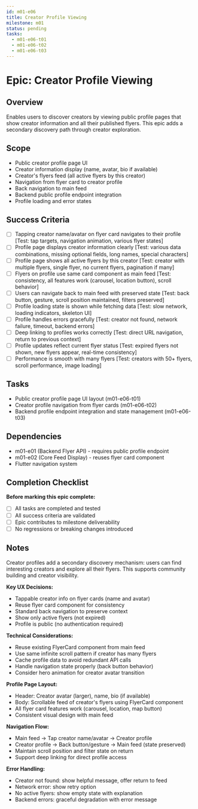 ```yaml
---
id: m01-e06
title: Creator Profile Viewing
milestone: m01
status: pending
tasks:
  - m01-e06-t01
  - m01-e06-t02
  - m01-e06-t03
---
```


# Epic: Creator Profile Viewing

## Overview
Enables users to discover creators by viewing public profile pages that show creator information and all their published flyers. This epic adds a secondary discovery path through creator exploration.

## Scope
- Public creator profile page UI
- Creator information display (name, avatar, bio if available)
- Creator's flyers feed (all active flyers by this creator)
- Navigation from flyer card to creator profile
- Back navigation to main feed
- Backend public profile endpoint integration
- Profile loading and error states

## Success Criteria
- [ ] Tapping creator name/avatar on flyer card navigates to their profile [Test: tap targets, navigation animation, various flyer states]
- [ ] Profile page displays creator information clearly [Test: various data combinations, missing optional fields, long names, special characters]
- [ ] Profile page shows all active flyers by this creator [Test: creator with multiple flyers, single flyer, no current flyers, pagination if many]
- [ ] Flyers on profile use same card component as main feed [Test: consistency, all features work (carousel, location button), scroll behavior]
- [ ] Users can navigate back to main feed with preserved state [Test: back button, gesture, scroll position maintained, filters preserved]
- [ ] Profile loading state is shown while fetching data [Test: slow network, loading indicators, skeleton UI]
- [ ] Profile handles errors gracefully [Test: creator not found, network failure, timeout, backend errors]
- [ ] Deep linking to profiles works correctly [Test: direct URL navigation, return to previous context]
- [ ] Profile updates reflect current flyer status [Test: expired flyers not shown, new flyers appear, real-time consistency]
- [ ] Performance is smooth with many flyers [Test: creators with 50+ flyers, scroll performance, image loading]

## Tasks
- Public creator profile page UI layout (m01-e06-t01)
- Creator profile navigation from flyer cards (m01-e06-t02)
- Backend profile endpoint integration and state management (m01-e06-t03)

## Dependencies
- m01-e01 (Backend Flyer API) - requires public profile endpoint
- m01-e02 (Core Feed Display) - reuses flyer card component
- Flutter navigation system

## Completion Checklist
**Before marking this epic complete:**
- [ ] All tasks are completed and tested
- [ ] All success criteria are validated
- [ ] Epic contributes to milestone deliverability
- [ ] No regressions or breaking changes introduced

## Notes
Creator profiles add a secondary discovery mechanism: users can find interesting creators and explore all their flyers. This supports community building and creator visibility.

**Key UX Decisions:**
- Tappable creator info on flyer cards (name and avatar)
- Reuse flyer card component for consistency
- Standard back navigation to preserve context
- Show only active flyers (not expired)
- Profile is public (no authentication required)

**Technical Considerations:**
- Reuse existing FlyerCard component from main feed
- Use same infinite scroll pattern if creator has many flyers
- Cache profile data to avoid redundant API calls
- Handle navigation state properly (back button behavior)
- Consider hero animation for creator avatar transition

**Profile Page Layout:**
- Header: Creator avatar (larger), name, bio (if available)
- Body: Scrollable feed of creator's flyers using FlyerCard component
- All flyer card features work (carousel, location, map button)
- Consistent visual design with main feed

**Navigation Flow:**
- Main feed → Tap creator name/avatar → Creator profile
- Creator profile → Back button/gesture → Main feed (state preserved)
- Maintain scroll position and filter state on return
- Support deep linking for direct profile access

**Error Handling:**
- Creator not found: show helpful message, offer return to feed
- Network error: show retry option
- No active flyers: show empty state with explanation
- Backend errors: graceful degradation with error message
